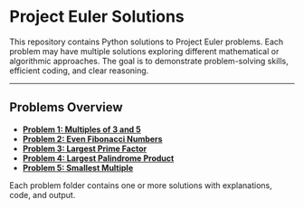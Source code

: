 # Project Euler Solutions

This repository contains Python solutions to Project Euler problems. Each problem may have multiple solutions exploring different mathematical or algorithmic approaches. The goal is to demonstrate problem-solving skills, efficient coding, and clear reasoning.

---

## Problems Overview

- **[Problem 1: Multiples of 3 and 5](./problem_1/README.md)**  
- **[Problem 2: Even Fibonacci Numbers](./problem_2/README.md)**  
- **[Problem 3: Largest Prime Factor](./problem_3/README.md)**
- **[Problem 4: Largest Palindrome Product](./problem_4/README.md)**
- **[Problem 5: Smallest Multiple](./problem_5/README.md)**  

Each problem folder contains one or more solutions with explanations, code, and output.

